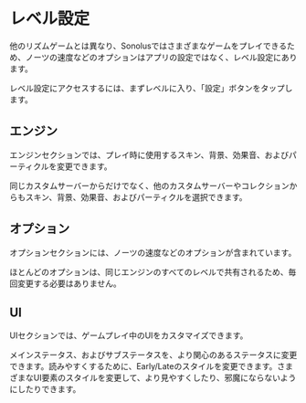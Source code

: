 # レベル設定

他のリズムゲームとは異なり、Sonolusではさまざまなゲームをプレイできるため、ノーツの速度などのオプションはアプリの設定ではなく、レベル設定にあります。

レベル設定にアクセスするには、まずレベルに入り、「設定」ボタンをタップします。

## エンジン

エンジンセクションでは、プレイ時に使用するスキン、背景、効果音、およびパーティクルを変更できます。

同じカスタムサーバーからだけでなく、他のカスタムサーバーやコレクションからもスキン、背景、効果音、およびパーティクルを選択できます。

## オプション

オプションセクションには、ノーツの速度などのオプションが含まれています。

ほとんどのオプションは、同じエンジンのすべてのレベルで共有されるため、毎回変更する必要はありません。

## UI

UIセクションでは、ゲームプレイ中のUIをカスタマイズできます。

メインステータス、およびサブステータスを、より関心のあるステータスに変更できます。読みやすくするために、Early/Lateのスタイルを変更できます。さまざまなUI要素のスタイルを変更して、より見やすくしたり、邪魔にならないようにしたりできます。
